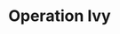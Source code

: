 ---
title: "Operation Ivy"
summary: "Operation Ivy was an American punk rock band from Berkeley, California, formed in May 1987. The band was stylistically important, as one of the first bands to mix the elements of hardcore punk and ska into a new amalgam called ska punk. The band was critical to the emergence of Lookout Records and the so-called \"East Bay Sound.\"
The band's name was derived from the Operation Ivy series of nuclear tests in 1952. Although the band released just one full-length album before breaking up in May 1989, Operation Ivy is well remembered as the direct antecedent of popular band Rancid and for wielding a lasting stylistic influence over numerous other bands in what became the third wave ska movement."
slug: "operation-ivy"
image: "operation-ivy.jpg"
apple_music_artist_url: "https://music.apple.com/gb/artist/operation-ivy/18242141"
wikipedia_url: "https://en.wikipedia.org/wiki/Operation_Ivy_(band)"
---